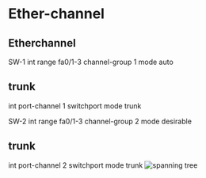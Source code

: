 # Ether-channel
Etherchannel
------------

SW-1
int range fa0/1-3
channel-group 1 mode auto

trunk
---------
int port-channel 1
switchport mode trunk

SW-2
int range fa0/1-3
channel-group 2 mode desirable

trunk
---------
int port-channel 2
switchport mode trunk
![spanning tree](https://user-images.githubusercontent.com/106605770/177991366-3dbbc651-d177-4e4a-9005-340c1a214605.jpg)
